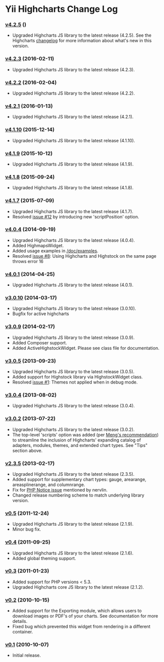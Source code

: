 Yii Highcharts Change Log
=========================

### [v4.2.5](https://github.com/miloschuman/yii-highcharts/releases/tag/v4.2.5) () ###
* Upgraded Highcharts JS library to the latest release (4.2.5). See the Highcharts [changelog](http://highcharts.com/documentation/changelog) for more information about what's new in this version.

### [v4.2.3](https://github.com/miloschuman/yii-highcharts/releases/tag/v4.2.3) (2016-02-11) ###
* Upgraded Highcharts JS library to the latest release (4.2.3).

### [v4.2.2](https://github.com/miloschuman/yii-highcharts/releases/tag/v4.2.2) (2016-02-04) ###
* Upgraded Highcharts JS library to the latest release (4.2.2).

### [v4.2.1](https://github.com/miloschuman/yii-highcharts/releases/tag/v4.2.1) (2016-01-13) ###
* Upgraded Highcharts JS library to the latest release (4.2.1).

### [v4.1.10](https://github.com/miloschuman/yii-highcharts/releases/tag/v4.1.10) (2015-12-14) ###
* Upgraded Highcharts JS library to the latest release (4.1.10).

### [v4.1.9](https://github.com/miloschuman/yii-highcharts/releases/tag/v4.1.9) (2015-10-12) ###
* Upgraded Highcharts JS library to the latest release (4.1.9).

### [v4.1.8](https://github.com/miloschuman/yii-highcharts/releases/tag/v4.1.8) (2015-09-24) ###
* Upgraded Highcharts JS library to the latest release (4.1.8).

### [v4.1.7](https://github.com/miloschuman/yii-highcharts/releases/tag/v4.1.7) (2015-07-09) ###
* Upgraded Highcharts JS library to the latest release (4.1.7).
* Resolved [issue #12](https://github.com/miloschuman/yii-highcharts/issues/12) by introducing new 'scriptPosition' option.

### [v4.0.4](https://github.com/miloschuman/yii-highcharts/releases/tag/v4.0.4) (2014-09-19) ###
* Upgraded Highcharts JS library to the latest release (4.0.4). 
* Added HighmapsWidget.
* Added usage examples in [/doc/examples](https://github.com/miloschuman/yii-highcharts/tree/master/doc/examples).
* Resolved [issue #8](https://github.com/miloschuman/yii-highcharts/issues/8): Using Highcharts and Highstock on the same page throws error 16

### [v4.0.1](https://github.com/miloschuman/yii-highcharts/releases/tag/v4.0.1) (2014-04-25) ###
* Upgraded Highcharts JS library to the latest release (4.0.1).

### [v3.0.10](https://github.com/miloschuman/yii-highcharts/releases/tag/v3.0.10) (2014-03-17) ###
* Upgraded Highcharts JS library to the latest release (3.0.10).
* Bugfix for active highcharts

### [v3.0.9](https://github.com/miloschuman/yii-highcharts/releases/tag/v3.0.9) (2014-02-17) ###
* Upgraded Highcharts JS library to the latest release (3.0.9).
* Added Composer support.
* Added ActiveHighstockWidget. Please see class file for documentation.

### [v3.0.5](https://github.com/miloschuman/yii-highcharts/releases/tag/v3.0.5) (2013-09-23) ###
* Upgraded Highcharts JS library to the latest release (3.0.5).
* Added support for Highstock library via HighstockWidget class.
* Resolved [issue #1](https://github.com/miloschuman/yii-highcharts/issues/1): Themes not applied when in debug mode.

### [v3.0.4](https://github.com/miloschuman/yii-highcharts/releases/tag/v3.0.4) (2013-08-02) ###
* Upgraded Highcharts JS library to the latest release (3.0.4).

### [v3.0.2](https://github.com/miloschuman/yii-highcharts/releases/tag/v3.0.2) (2013-07-22) ###
* Upgraded Highcharts JS library to the latest release (3.0.2).
* The top-level 'scripts' option was added (per [Meng's recommendation](http://www.yiiframework.com/extension/highcharts/#c13934)) to streamline the inclusion of Highcharts' expanding catalog of adapters, modules, themes, and extended chart types. See "Tips" section above.

### [v2.3.5](https://github.com/miloschuman/yii-highcharts/releases/tag/v2.3.5) (2013-02-17) ###
* Upgraded Highcharts JS library to the latest release (2.3.5).
* Added support for supplementary chart types: gauge, arearange, areasplinerange,  and columnrange.
* Fix for [PHP Notice issue](http://www.yiiframework.com/extension/highcharts/#c6119) mentioned by nervlin.
* Changed release numbering scheme to match underlying library version.

### [v0.5](https://github.com/miloschuman/yii-highcharts/releases/tag/v0.5) (2011-12-24) ###
* Upgraded Highcharts JS library to the latest release (2.1.9).
* Minor bug fix.

### [v0.4](https://github.com/miloschuman/yii-highcharts/releases/tag/v0.4) (2011-09-25) ###
* Upgraded Highcharts JS library to the latest release (2.1.6).
* Added global theming support.

### [v0.3](https://github.com/miloschuman/yii-highcharts/releases/tag/v0.3) (2011-01-23) ###
* Added support for PHP versions < 5.3.
* Upgraded Highcharts core JS library to the latest release (2.1.2).

### [v0.2](https://github.com/miloschuman/yii-highcharts/releases/tag/v0.2) (2010-10-15) ###
* Added support for the Exporting module, which allows users to download images or PDF's of your charts. See documentation for more details.
* Fixed bug which prevented this widget from rendering in a different container.

### [v0.1](https://github.com/miloschuman/yii-highcharts/releases/tag/v0.1) (2010-10-07) ###
* Initial release.
